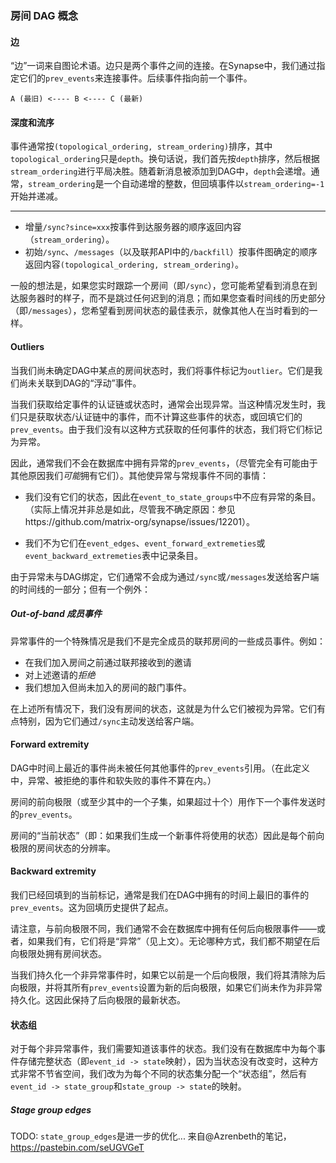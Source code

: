 ﻿### 房间 DAG 概念

#### 边

“边”一词来自图论术语。边只是两个事件之间的连接。在Synapse中，我们通过指定它们的`prev_events`来连接事件。后续事件指向前一个事件。

```
A (最旧) <---- B <---- C (最新)
```

#### 深度和流序

事件通常按`(topological_ordering, stream_ordering)`排序，其中`topological_ordering`只是`depth`。换句话说，我们首先按`depth`排序，然后根据`stream_ordering`进行平局决胜。随着新消息被添加到DAG中，`depth`会递增。通常，`stream_ordering`是一个自动递增的整数，但回填事件以`stream_ordering=-1`开始并递减。

---

 - 增量`/sync?since=xxx`按事件到达服务器的顺序返回内容（`stream_ordering`）。
 - 初始`/sync`、`/messages`（以及联邦API中的`/backfill`）按事件图确定的顺序返回内容`(topological_ordering, stream_ordering)`。

一般的想法是，如果您实时跟踪一个房间（即`/sync`），您可能希望看到消息在到达服务器时的样子，而不是跳过任何迟到的消息；而如果您查看时间线的历史部分（即`/messages`），您希望看到房间状态的最佳表示，就像其他人在当时看到的一样。

#### Outliers

当我们尚未确定DAG中某点的房间状态时，我们将事件标记为`outlier`。它们是我们尚未关联到DAG的“浮动”事件。

当我们获取给定事件的认证链或状态时，通常会出现异常。当这种情况发生时，我们只是获取状态/认证链中的事件，而不计算这些事件的状态，或回填它们的`prev_events`。由于我们没有以这种方式获取的任何事件的状态，我们将它们标记为异常。

因此，通常我们不会在数据库中拥有异常的`prev_events`，（尽管完全有可能由于其他原因我们*可能*拥有它们）。其他使异常与常规事件不同的事情：

 * 我们没有它们的状态，因此在`event_to_state_groups`中不应有异常的条目。（实际上情况并非总是如此，尽管我不确定原因：参见https://github.com/matrix-org/synapse/issues/12201）。

 * 我们不为它们在`event_edges`、`event_forward_extremeties`或`event_backward_extremeties`表中记录条目。

由于异常未与DAG绑定，它们通常不会成为通过`/sync`或`/messages`发送给客户端的时间线的一部分；但有一个例外：

##### Out-of-band 成员事件

异常事件的一个特殊情况是我们不是完全成员的联邦房间的一些成员事件。例如：

 * 在我们加入房间之前通过联邦接收到的邀请
 * 对上述邀请的*拒绝*
 * 我们想加入但尚未加入的房间的敲门事件。

在上述所有情况下，我们没有房间的状态，这就是为什么它们被视为异常。它们有点特别，因为它们通过`/sync`主动发送给客户端。

#### Forward extremity

DAG中时间上最近的事件尚未被任何其他事件的`prev_events`引用。（在此定义中，异常、被拒绝的事件和软失败的事件不算在内。）

房间的前向极限（或至少其中的一个子集，如果超过十个）用作下一个事件发送时的`prev_events`。

房间的“当前状态”（即：如果我们生成一个新事件将使用的状态）因此是每个前向极限的房间状态的分辨率。

#### Backward extremity

我们已经回填到的当前标记，通常是我们在DAG中拥有的时间上最旧的事件的`prev_events`。这为回填历史提供了起点。

请注意，与前向极限不同，我们通常不会在数据库中拥有任何后向极限事件——或者，如果我们有，它们将是“异常”（见上文）。无论哪种方式，我们都不期望在后向极限处拥有房间状态。

当我们持久化一个非异常事件时，如果它以前是一个后向极限，我们将其清除为后向极限，并将其所有`prev_events`设置为新的后向极限，如果它们尚未作为非异常持久化。这因此保持了后向极限的最新状态。

#### 状态组

对于每个非异常事件，我们需要知道该事件的状态。我们没有在数据库中为每个事件存储完整状态（即`event_id -> state`映射），因为当状态没有改变时，这种方式非常不节省空间，我们改为为每个不同的状态集分配一个“状态组”，然后有`event_id -> state_group`和`state_group -> state`的映射。

##### Stage group edges

TODO: `state_group_edges`是进一步的优化...
      来自@Azrenbeth的笔记，https://pastebin.com/seUGVGeT